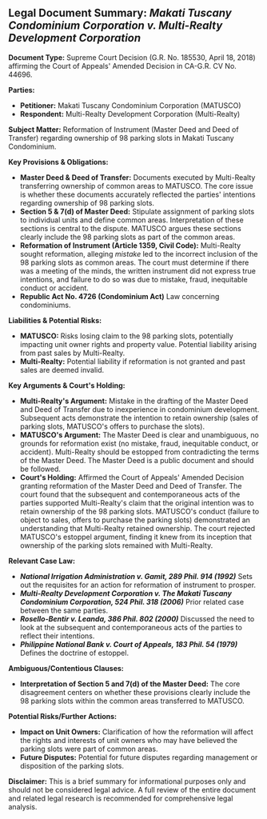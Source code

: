 ## Legal Document Summary: *Makati Tuscany Condominium Corporation v. Multi-Realty Development Corporation*

**Document Type:** Supreme Court Decision (G.R. No. 185530, April 18, 2018) affirming the Court of Appeals' Amended Decision in CA-G.R. CV No. 44696.

**Parties:**

*   **Petitioner:** Makati Tuscany Condominium Corporation (MATUSCO)
*   **Respondent:** Multi-Realty Development Corporation (Multi-Realty)

**Subject Matter:** Reformation of Instrument (Master Deed and Deed of Transfer) regarding ownership of 98 parking slots in Makati Tuscany Condominium.

**Key Provisions & Obligations:**

*   **Master Deed & Deed of Transfer:** Documents executed by Multi-Realty transferring ownership of common areas to MATUSCO. The core issue is whether these documents accurately reflected the parties' intentions regarding ownership of 98 parking slots.
*   **Section 5 & 7(d) of Master Deed:** Stipulate assignment of parking slots to individual units and define common areas. Interpretation of these sections is central to the dispute. MATUSCO argues these sections clearly include the 98 parking slots as part of the common areas.
*   **Reformation of Instrument (Article 1359, Civil Code):** Multi-Realty sought reformation, alleging *mistake* led to the incorrect inclusion of the 98 parking slots as common areas. The court must determine if there was a meeting of the minds, the written instrument did not express true intentions, and failure to do so was due to mistake, fraud, inequitable conduct or accident.
*   **Republic Act No. 4726 (Condominium Act)** Law concerning condominiums.

**Liabilities & Potential Risks:**

*   **MATUSCO:** Risks losing claim to the 98 parking slots, potentially impacting unit owner rights and property value. Potential liability arising from past sales by Multi-Realty.
*   **Multi-Realty:** Potential liability if reformation is not granted and past sales are deemed invalid.

**Key Arguments & Court's Holding:**

*   **Multi-Realty's Argument:** Mistake in the drafting of the Master Deed and Deed of Transfer due to inexperience in condominium development. Subsequent acts demonstrate the intention to retain ownership (sales of parking slots, MATUSCO's offers to purchase the slots).
*   **MATUSCO's Argument:** The Master Deed is clear and unambiguous, no grounds for reformation exist (no mistake, fraud, inequitable conduct, or accident). Multi-Realty should be estopped from contradicting the terms of the Master Deed. The Master Deed is a public document and should be followed.
*   **Court's Holding:** Affirmed the Court of Appeals' Amended Decision granting reformation of the Master Deed and Deed of Transfer. The court found that the subsequent and contemporaneous acts of the parties supported Multi-Realty's claim that the original intention was to retain ownership of the 98 parking slots. MATUSCO's conduct (failure to object to sales, offers to purchase the parking slots) demonstrated an understanding that Multi-Realty retained ownership. The court rejected MATUSCO's estoppel argument, finding it knew from its inception that ownership of the parking slots remained with Multi-Realty.

**Relevant Case Law:**

*   ***National Irrigation Administration v. Gamit, 289 Phil. 914 (1992)*** Sets out the requisites for an action for reformation of instrument to prosper.
*   ***Multi-Realty Development Corporation v. The Makati Tuscany Condominium Corporation, 524 Phil. 318 (2006)*** Prior related case between the same parties.
*   ***Rosello-Bentir v. Leanda, 386 Phil. 802 (2000)*** Discussed the need to look at the subsequent and contemporaneous acts of the parties to reflect their intentions.
*   ***Philippine National Bank v. Court of Appeals, 183 Phil. 54 (1979)*** Defines the doctrine of estoppel.

**Ambiguous/Contentious Clauses:**

*   **Interpretation of Section 5 and 7(d) of the Master Deed:** The core disagreement centers on whether these provisions clearly include the 98 parking slots within the common areas transferred to MATUSCO.

**Potential Risks/Further Actions:**

*   **Impact on Unit Owners:** Clarification of how the reformation will affect the rights and interests of unit owners who may have believed the parking slots were part of common areas.
*   **Future Disputes:** Potential for future disputes regarding management or disposition of the parking slots.

**Disclaimer:** This is a brief summary for informational purposes only and should not be considered legal advice. A full review of the entire document and related legal research is recommended for comprehensive legal analysis.
